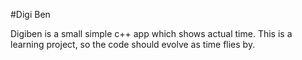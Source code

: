 #Digi Ben 

Digiben is a small simple c++ app which shows actual time.
This is a learning project, so the code should evolve as time flies by.
